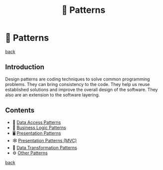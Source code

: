 ﻿---
title: "🧶 Patterns"
redirect_from:
  - /patterns.html
---

🧶 Patterns
===========

[back](..)

Introduction
------------

Design patterns are coding techniques to solve common programming problems. They can bring consistency to the code. They help us reuse established solutions and improve the overall design of the software. They also are an extension to the software layering.

Contents
--------

- 💽 [Data Access Patterns](data-access.md)
- 🤖 [Business Logic Patterns](business-logic.md)
- 🖥️ [Presentation Patterns](presentation.md)
- 🕸️ [Presentation Patterns (MVC)](presentation-mvc.md)
- 🐛 [Data Transformation Patterns](data-transformation.md)
- ⚙️ [Other Patterns](other.md)

[back](..)
